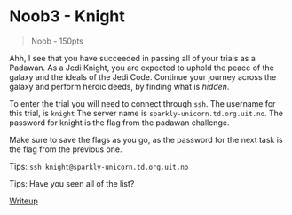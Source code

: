 # Noob3 - Knight
> Noob - 150pts

Ahh, I see that you have succeeded in passing all of your trials as a Padawan. As a Jedi Knight, you are expected to uphold the peace of the galaxy and the ideals of the Jedi Code. Continue your journey across the galaxy and perform heroic deeds, by finding what is _hidden_.

To enter the trial you will need to connect through `ssh`.
The username for this trial, is `knight`
The server name is `sparkly-unicorn.td.org.uit.no`.
The password for knight is the flag from the padawan challenge.

Make sure to save the flags as you go, as the password for the next task is the flag from the previous one.

Tips:
`ssh knight@sparkly-unicorn.td.org.uit.no`

Tips:
Have you seen all of the list?

[Writeup](./writeup.md)